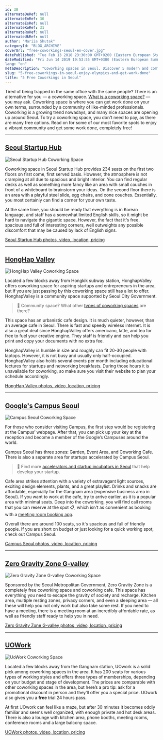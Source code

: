 ```yaml
---
id: 30
alternateDeRef: null
alternateEnRef: 30
alternateEsRef: null
alternateKoRef: 31
alternateRuRef: null
alternateUkRef: null
author: "Mariia Shutak"
categoryId: "BLOG_ARCHIVE"
coverUrl: "free-coworkings-seoul-en-cover.jpg"
datePublished: "Tue Feb 13 2018 23:30:00 GMT+0200 (Eastern European Standard Time)"
dateModified: "Fri Jun 14 2019 19:53:55 GMT+0300 (Eastern European Summer Time)"
lang: "en"
metaDescription: "Coworking spaces in Seoul. Discover 5 modern and comfortable coworking spaces that you can find in Seoul. Enjoy your stay and get work done!"
slug: "5-free-coworkings-in-seoul-enjoy-olympics-and-get-work-done"
title: "5 Free Coworkings in Seoul"
---
```


Tired of being trapped in the same office with the same people? There is an alternative for you — a coworking space. [What is a coworking space?](https://andcards.com/blog/tips/what-is-a-coworking-space) — you may ask. Coworking space is where you can get work done on your own terms, surrounded by a community of like-minded professionals. Coworking is a growing trend nowadays, and many nice spaces are opening up around Seoul. To try a coworking space, you don't need to pay, as there are many free options. Read on for some of our most favorite spots to enjoy a vibrant community and get some work done, completely free!

---

## [Seoul Startup Hub](http://seoulstartuphub.com/)

![Seoul Startup Hub Coworking Space](https://s3.ap-northeast-2.amazonaws.com/blogs.andcards.com/free-coworkings-seoul-en-photo-1.jpg|height=600,width=900)


Coworking space in Seoul Startup Hub provides 234 seats on the first two floors on first come, first served basis. However, the atmosphere is not cramping at all due to spacious and bright interior. You can find regular desks as well as something more fancy like an area with small couches in front of a whiteboard to brainstorm your ideas. On the second floor there is an area with a playful steel slide, egg chairs, and cone couches. Essentially, you most certainly can find a corner for your own taste.

At the same time, you should be ready that everything is in Korean language, and staff has a somewhat limited English skills, so it might be hard to navigate the gigantic space. However, the fact that it's free, spacious and full of interesting corners, well outweights any possible discomfort that may be caused by lack of English signs.

[Seoul Startup Hub photos, video, location, pricing](http://seoulstartuphub.com/)

---

## [HongHap Valley](https://honghapvalley.org/)

![HongHap Valley Coworking Space](https://s3.ap-northeast-2.amazonaws.com/blogs.andcards.com/free-coworkings-seoul-en-photo-2.jpg|height=600,width=900)


Located a few blocks away from Hongkik subway station, HonghapValley offers coworking space for aspiring startups and entrepreneurs in the area, but if you are just passing by this coworking space still has a lot to offer. HonghapValley is a community space supported by Seoul City Government.

> 🏡 Community space? What other [types of coworking spaces](https://andcards.com/blog/tips/what-is-a-coworking-space) are there?

This space has an urbanistic cafe design. It is much quieter, however, than an average cafe in Seoul. There is fast and speedy wireless internet. It is also a great deal since HonghapValley offers americano, latte, and tea for free to fuel your creative engine. They staff is friendly and can help you print and copy your documents with no extra fee.

HonghapValley is humble in size and roughly can fit 20-30 people with laptops. However, it is not busy and usually only half-occupied. HonghapValley also holds several events per month including educational lectures for startups and networking breakfasts. During those hours it is unavailable for coworking, so make sure you visit their website to plan your schedule accordingly.

[HongHap Valley photos, video, location, pricing](https://honghapvalley.org/)

---

## [Google's Campus Seoul](https://www.campus.co/seoul/ko)

![Campus Seoul Coworking Space](https://s3.ap-northeast-2.amazonaws.com/blogs.andcards.com/free-coworkings-seoul-en-photo-3.jpg|height=600,width=900)


For those who consider visiting Campus, the first step would be registering at the Campus’ webpage. After that, you can pick up your key at the reception and become a member of the Google’s Campuses around the world.

Campus Seoul has three zones: Garden, Event Area, and Coworking Cafe. There is also a separate area for startups accelerated by Campus Seoul.

> 🔎 Find more [accelerators and startup incubators in Seoul](https://andcards.com/blog/archive/accelerators-and-business-incubators-in-seoul) that help develop your startup.

Cafe area strikes attention with a variety of extravagant light sources, exciting design elements, plants, and a great playlist. Drinks and snacks are affordable, especially for the Gangnam area (expensive business area in Seoul). If you want to work at the cafe, try to arrive earlier, as it is a popular area with minimal seats. Deep into the coworking, you will find call rooms that you can reserve at the spot 📋, which isn't as convenient as booking with a [meeting room booking app](https://andcards.com).

Overall there are around 100 seats, so it's spacious and full of friendly people. If you are short on budget or just looking for a quick working spot, check out Campus Seoul.

[Campus Seoul photos, video, location, pricing](https://www.campus.co/seoul/ko)

---

## [Zero Gravity Zone G-valley](http://youthzone.kr/)

![Zero Gravity Zone G-valley Coworking Space](https://s3.ap-northeast-2.amazonaws.com/blogs.andcards.com/free-coworkings-seoul-en-photo-4.jpg|height=600,width=900)


Sponsored by the Seoul Metropolitan Government, Zero Gravity Zone is a completely free coworking space and coworking cafe. This space has everything you need to escape the gravity of society and recharge. Kitchen area, multiple resting zones, privacy corners, and even a sleeping area — all these will help you not only work but also take some rest. If you need to have a meeting, there is a meeting room at an incredibly affordable rate, as well as friendly staff ready to help you in need. 

[Zero Gravity Zone G-valley photos, video, location, pricing](http://youthzone.kr/)

---

## [UOWork](http://www.uowork.co.kr/)

![UoWork Coworking Space](https://s3.ap-northeast-2.amazonaws.com/blogs.andcards.com/free-coworkings-seoul-en-photo-5.jpg|height=600,width=900)


Located a few blocks away from the Gangnam station, UOwork is a solid pick among coworking spaces in the area. It has 200 seats for various types of working styles and offers three types of memberships, depending on your budget and stage of development. The prices are comparable with other coworking spaces in the area, but here’s a pro tip: ask for a promotional discount in person and they’ll offer you a special price. UOwork also gives you a **free** trial 24 hours pass.

At first UOwork can feel like a maze, but after 30 minutes it becomes oddly familiar and seems well organized, with enough private and hot desk areas. There is also a lounge with kitchen area, phone booths, meeting rooms, conference rooms and a large balcony space.

[UOWork photos, video, location, pricing](http://www.uowork.co.kr/)
